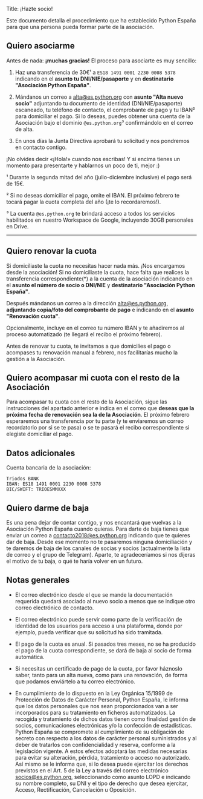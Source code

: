 Title: ¡Hazte socio!


Este documento detalla el procedimiento que ha establecido Python España para que una persona pueda formar parte de la asociación.

## Quiero asociarme

Antes de nada: **¡muchas gracias!** El proceso para asociarte es muy sencillo:

1. Haz una transferencia de 30€¹ a `ES18 1491 0001 2230 0008 5378` indicando en el **asunto tu DNI/NIE/pasaporte** y en **destinatario "Asociación Python España"**.

2. Mándanos un correo a [alta@es.python.org](mailto:alta@es.python.org) con **asunto "Alta nuevo socio"** adjuntando tu documento de identidad (DNI/NIE/pasaporte) escaneado, tu teléfono de contacto, el comprobante de pago y tu IBAN² para domiciliar el pago. Si lo deseas, puedes obtener una cuenta de la Asociación bajo el dominio `@es.python.org`³ confirmándolo en el correo de alta.

3. En unos días la Junta Directiva aprobará tu solicitud y nos pondremos en contacto contigo.

¡No olvides decir «¡Hola!» cuando nos escribas! Y si encima tienes un momento para presentarte y hablarnos un poco de ti, mejor :)

¹ Durante la segunda mitad del año (julio-diciembre inclusive) el pago será de 15€.

² Si no deseas domiciliar el pago, omite el IBAN. El próximo febrero te tocará pagar la cuota completa del año (¡te lo recordaremos!).

³ La cuenta `@es.python.org` te brindará acceso a todos los servicios habilitados en nuestro Workspace de Google, incluyendo 30GB personales en Drive.

---

## Quiero renovar la cuota

Si domiciliaste la cuota no necesitas hacer nada más. ¡Nos encargamos desde la asociación! Si no domiciliaste la cuota, hace falta que realices la transferencia correspondiente(*) a la cuenta de la asociación indicando en el **asunto el número de socio o DNI/NIE** y **destinatario "Asociación Python España"**.

Después mándanos un correo a la dirección alta@es.python.org, **adjuntando copia/foto del comprobante de pago** e indicando en el **asunto "Renovación cuota"**. 

Opcionalmente, incluye en el correo tu número IBAN y te añadiremos al proceso automatizado (te llegará el recibo el próximo febrero).

Antes de renovar tu cuota, te invitamos a que domicilies el pago o acompases tu renovación manual a febrero, nos facilitarías mucho la gestión a la Asociación.

## Quiero acompasar mi cuota con el resto de la Asociación

Para acompasar tu cuota con el resto de la Asociación, sigue las instrucciones del apartado anterior e indica en el correo que **deseas que la próxima fecha de renovación sea la de la Asociación**. El próximo febrero esperaremos una transferencia por tu parte (y te enviaremos un correo recordatorio por si se te pasa) o se te pasará el recibo correspondiente si elegiste domiciliar el pago.

## Datos adicionales

Cuenta bancaria de la asociación:

```
Triodos BANK
IBAN: ES18 1491 0001 2230 0008 5378
BIC/SWIFT: TRIOESMMXXX
```

## Quiero darme de baja

Es una pena dejar de contar contigo, y nos encantará que vuelvas a la Asociación Python España cuando quieras. Para darte de baja tienes que enviar un correo a contacto2018@es.python.org indicando que te quieres dar de baja. Desde ese momento no te pasaremos ninguna domiciliación y te daremos de baja de los canales de socias y socios (actualmente la lista de correo y el grupo de Telegram). Aparte, te agradeceríamos si nos dijeras el motivo de tu baja, o qué te haría volver en un futuro.


## Notas generales

* El correo electrónico desde el que se mande la documentación requerida quedará asociado al nuevo socio a menos que se indique otro correo electrónico de contacto.

* El correo electrónico puede servir como parte de la verificación de identidad de los usuarios para acceso a una plataforma, donde por ejemplo, pueda verificar que su solicitud ha sido tramitada.

* El pago de la cuota es anual. Si pasados tres meses, no se ha producido el pago de la cuota correspondiente, se dará de baja al socio de forma automática.

* Si necesitas un certificado de pago de la cuota, por favor háznoslo saber, tanto para un alta nueva, como para una renovación, de forma que podamos enviártelo a tu correo electrónico.

* En cumplimiento de lo dispuesto en la Ley Orgánica 15/1999 de Protección de Datos de Carácter Personal, Python España, le informa que los datos personales que nos sean proporcionados van a ser incorporados para su tratamiento en ficheros automatizados. La recogida y tratamiento de dichos datos tienen como finalidad gestión de socios, comunicaciones electrónicas y/o la confección de estadísticas. Python España se compromete al cumplimiento de su obligación de secreto con respecto a los datos de carácter personal suministrados y al deber de tratarlos con confidencialidad y reserva, conforme a la legislación vigente. A estos efectos adoptará las medidas necesarias para evitar su alteración, pérdida, tratamiento o acceso no autorizado. Así mismo se le informa que, si lo desea puede ejercitar los derechos previstos en el Art. 5 de la Ley a través del correo electrónico socios@es.python.org, seleccionando como asunto LOPD e indicando su nombre completo, su DNI y el tipo de derecho que desea ejercitar, Acceso, Rectificación, Cancelación u Oposición.

